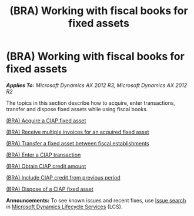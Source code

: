 ﻿---
title: (BRA) Working with fiscal books for fixed assets
TOCTitle: (BRA) Working with fiscal books for fixed assets
ms:assetid: f3f6bb30-d584-423c-959e-a708b0fce7fd
ms:mtpsurl: https://technet.microsoft.com/en-us/library/Dn305889(v=AX.60)
ms:contentKeyID: 54912987
ms.date: 04/18/2014
mtps_version: v=AX.60
---

# (BRA) Working with fiscal books for fixed assets 


_**Applies To:** Microsoft Dynamics AX 2012 R3, Microsoft Dynamics AX 2012 R2_

The topics in this section describe how to acquire, enter transactions, transfer and dispose fixed assets while using fiscal books.

[(BRA) Acquire a CIAP fixed asset](bra-acquire-a-ciap-fixed-asset.md)

[(BRA) Receive multiple invoices for an acquired fixed asset](bra-receive-multiple-invoices-for-an-acquired-fixed-asset.md)

[(BRA) Transfer a fixed asset between fiscal establishments](bra-transfer-a-fixed-asset-between-fiscal-establishments.md)

[(BRA) Enter a CIAP transaction](bra-enter-a-ciap-transaction.md)

[(BRA) Obtain CIAP credit amount](bra-obtain-ciap-credit-amount.md)

[(BRA) Include CIAP credit from previous period](bra-include-ciap-credit-from-previous-period.md)

[(BRA) Dispose of a CIAP fixed asset](bra-dispose-of-a-ciap-fixed-asset.md)

  
**Announcements:** To see known issues and recent fixes, use [Issue search](http://go.microsoft.com/fwlink/?linkid=389258) in [Microsoft Dynamics Lifecycle Services](http://go.microsoft.com/fwlink/?linkid=306505) (LCS).

